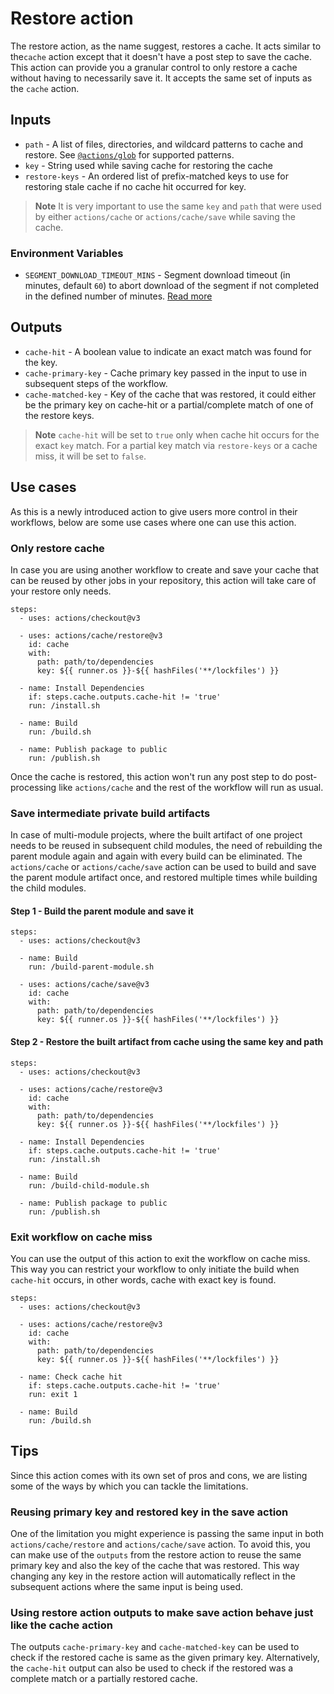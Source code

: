 # Restore action

The restore action, as the name suggest, restores a cache. It acts similar to the`cache` action except that it doesn't have a post step to save the cache. This action can provide you a granular control to only restore a cache without having to necessarily save it.  It accepts the same set of inputs as the `cache` action.

## Inputs

* `path` - A list of files, directories, and wildcard patterns to cache and restore. See [`@actions/glob`](https://github.com/actions/toolkit/tree/main/packages/glob) for supported patterns.
* `key` - String used while saving cache for restoring the cache
* `restore-keys` - An ordered list of prefix-matched keys to use for restoring stale cache if no cache hit occurred for key.
> **Note**
It is very important to use the same `key` and `path` that were used by either `actions/cache` or `actions/cache/save` while saving the cache.

### Environment Variables
* `SEGMENT_DOWNLOAD_TIMEOUT_MINS` - Segment download timeout (in minutes, default `60`) to abort download of the segment if not completed in the defined number of minutes. [Read more](https://github.com/actions/cache/blob/main/workarounds.md#cache-segment-restore-timeout)

## Outputs

* `cache-hit` - A boolean value to indicate an exact match was found for the key. 
* `cache-primary-key` - Cache primary key passed in the input to use in subsequent steps of the workflow.
* `cache-matched-key` -  Key of the cache that was restored, it could either be the primary key on cache-hit or a partial/complete match of one of the restore keys.

> **Note**
`cache-hit` will be set to `true` only when cache hit occurs for the exact `key` match. For a partial key match via `restore-keys` or a cache miss, it will be set to `false`.

## Use cases

As this is a newly introduced action to give users more control in their workflows, below are some use cases where one can use this action.

### Only restore cache

In case you are using another workflow to create and save your cache that can be reused by other jobs in your repository, this action will take care of your restore only needs.

```
steps:
  - uses: actions/checkout@v3

  - uses: actions/cache/restore@v3
    id: cache
    with:
      path: path/to/dependencies
      key: ${{ runner.os }}-${{ hashFiles('**/lockfiles') }}

  - name: Install Dependencies
    if: steps.cache.outputs.cache-hit != 'true'
    run: /install.sh

  - name: Build
    run: /build.sh

  - name: Publish package to public
    run: /publish.sh
```

Once the cache is restored, this action won't run any post step to do post-processing like `actions/cache` and the rest of the workflow will run as usual.

### Save intermediate private build artifacts

In case of multi-module projects, where the built artifact of one project needs to be reused in subsequent child modules, the need of rebuilding the parent module again and again with every build can be eliminated. The `actions/cache` or `actions/cache/save` action can be used to build and save the parent module artifact once, and restored multiple times while building the child modules.


#### Step 1 - Build the parent module and save it
```
steps:
  - uses: actions/checkout@v3

  - name: Build
    run: /build-parent-module.sh

  - uses: actions/cache/save@v3
    id: cache
    with:
      path: path/to/dependencies
      key: ${{ runner.os }}-${{ hashFiles('**/lockfiles') }}
```

#### Step 2 - Restore the built artifact from cache using the same key and path
```
steps:
  - uses: actions/checkout@v3

  - uses: actions/cache/restore@v3
    id: cache
    with:
      path: path/to/dependencies
      key: ${{ runner.os }}-${{ hashFiles('**/lockfiles') }}

  - name: Install Dependencies
    if: steps.cache.outputs.cache-hit != 'true'
    run: /install.sh

  - name: Build
    run: /build-child-module.sh

  - name: Publish package to public
    run: /publish.sh
```

### Exit workflow on cache miss

You can use the output of this action to exit the workflow on cache miss. This way you can restrict your workflow to only initiate the build when `cache-hit` occurs, in other words, cache with exact key is found.

```
steps:
  - uses: actions/checkout@v3

  - uses: actions/cache/restore@v3
    id: cache
    with:
      path: path/to/dependencies
      key: ${{ runner.os }}-${{ hashFiles('**/lockfiles') }}

  - name: Check cache hit
    if: steps.cache.outputs.cache-hit != 'true'
    run: exit 1

  - name: Build
    run: /build.sh
```

## Tips

Since this action comes with its own set of pros and cons, we are listing some of the ways by which you can tackle the limitations.

### Reusing primary key and restored key in the save action

One of the limitation you might experience is passing the same input in both `actions/cache/restore` and `actions/cache/save` action. To avoid this, you can make use of the `outputs` from the restore action to reuse the same primary key and also the key of the cache that was restored. This way changing any key in the restore action will automatically reflect in the subsequent actions where the same input is being used.

### Using restore action outputs to make save action behave just like the cache action

The outputs `cache-primary-key` and `cache-matched-key` can be used to check if the restored cache is same as the given primary key. Alternatively, the `cache-hit` output can also be used to check if the restored was a complete match or a partially restored cache.